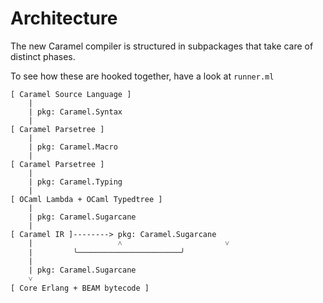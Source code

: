 # Architecture

The new Caramel compiler is structured in subpackages that take care of
distinct phases.

To see how these are hooked together, have a look at `runner.ml`

```
[ Caramel Source Language ]
	|
	| pkg: Caramel.Syntax
	|
[ Caramel Parsetree ]
	|
	| pkg: Caramel.Macro
	|
[ Caramel Parsetree ]
	|
	| pkg: Caramel.Typing
	|
[ OCaml Lambda + OCaml Typedtree ]
	|
	| pkg: Caramel.Sugarcane
	|
[ Caramel IR ]--------> pkg: Caramel.Sugarcane
	|					˄                       ˅
	|         ╰───────────────────────╯
	|
	| pkg: Caramel.Sugarcane
	˅
[ Core Erlang + BEAM bytecode ]
```


